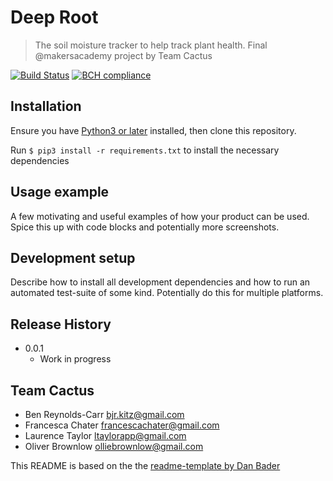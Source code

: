 # Deep Root
> The soil moisture tracker to help track plant health. Final @makersacademy project by Team Cactus

[![Build Status](https://travis-ci.com/breycarr/deep_root.svg?branch=master)](https://travis-ci.com/breycarr/deep_root) [![BCH compliance](https://bettercodehub.com/edge/badge/breycarr/deep_root?branch=master)](https://bettercodehub.com/)
## Installation
Ensure you have [Python3 or later](https://www.python.org/downloads/) installed, then clone this repository.

Run `$ pip3 install -r requirements.txt` to install the necessary dependencies

## Usage example

A few motivating and useful examples of how your product can be used. Spice this up with code blocks and potentially more screenshots.

## Development setup

Describe how to install all development dependencies and how to run an automated test-suite of some kind. Potentially do this for multiple platforms.

## Release History

* 0.0.1
    * Work in progress

## Team Cactus

* Ben Reynolds-Carr <bjr.kitz@gmail.com>
* Francesca Chater <francescachater@gmail.com>
* Laurence Taylor <ltaylorapp@gmail.com>
* Oliver Brownlow <olliebrownlow@gmail.com>

This README is based on the the [readme-template by Dan Bader](https://github.com/dbader/readme-template)

